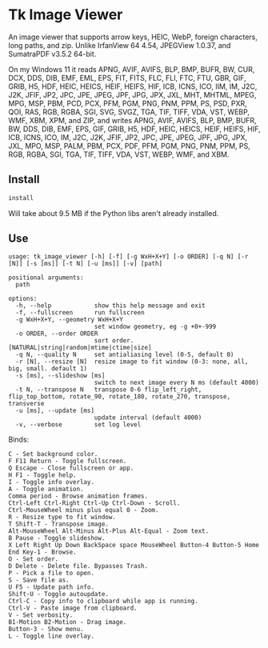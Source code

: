 # Tk Image Viewer

An image viewer that supports arrow keys, HEIC, WebP, foreign characters, long paths, and zip. Unlike IrfanView 64 4.54, JPEGView 1.0.37, and SumatraPDF v3.5.2 64-bit.

On my Windows 11 it reads APNG, AVIF, AVIFS, BLP, BMP, BUFR, BW, CUR, DCX, DDS, DIB, EMF, EML, EPS, FIT, FITS, FLC, FLI, FTC, FTU, GBR, GIF, GRIB, H5, HDF, HEIC, HEICS, HEIF, HEIFS, HIF, ICB, ICNS, ICO, IIM, IM, J2C, J2K, JFIF, JP2, JPC, JPE, JPEG, JPF, JPG, JPX, JXL, MHT, MHTML, MPEG, MPG, MSP, PBM, PCD, PCX, PFM, PGM, PNG, PNM, PPM, PS, PSD, PXR, QOI, RAS, RGB, RGBA, SGI, SVG, SVGZ, TGA, TIF, TIFF, VDA, VST, WEBP, WMF, XBM, XPM, and ZIP, and writes APNG, AVIF, AVIFS, BLP, BMP, BUFR, BW, DDS, DIB, EMF, EPS, GIF, GRIB, H5, HDF, HEIC, HEICS, HEIF, HEIFS, HIF, ICB, ICNS, ICO, IM, J2C, J2K, JFIF, JP2, JPC, JPE, JPEG, JPF, JPG, JPX, JXL, MPO, MSP, PALM, PBM, PCX, PDF, PFM, PGM, PNG, PNM, PPM, PS, RGB, RGBA, SGI, TGA, TIF, TIFF, VDA, VST, WEBP, WMF, and XBM.

## Install

```cmd
install
```

Will take about 9.5 MB if the Python libs aren't already installed.

## Use

```pre
usage: tk_image_viewer [-h] [-f] [-g WxH+X+Y] [-o ORDER] [-q N] [-r [N]] [-s [ms]] [-t N] [-u [ms]] [-v] [path]

positional arguments:
  path

options:
  -h, --help            show this help message and exit
  -f, --fullscreen      run fullscreen
  -g WxH+X+Y, --geometry WxH+X+Y
                        set window geometry, eg -g +0+-999
  -o ORDER, --order ORDER
                        sort order. [NATURAL|string|random|mtime|ctime|size]
  -q N, --quality N     set antialiasing level (0-5, default 0)
  -r [N], --resize [N]  resize image to fit window (0-3: none, all, big, small. default 1)
  -s [ms], --slideshow [ms]
                        switch to next image every N ms (default 4000)
  -t N, --transpose N   transpose 0-6 flip_left_right, flip_top_bottom, rotate_90, rotate_180, rotate_270, transpose, transverse
  -u [ms], --update [ms]
                        update interval (default 4000)
  -v, --verbose         set log level
```

Binds:

```pre
C - Set background color.
F F11 Return - Toggle fullscreen.
Q Escape - Close fullscreen or app.
H F1 - Toggle help.
I - Toggle info overlay.
A - Toggle animation.
Comma period - Browse animation frames.
Ctrl-Left Ctrl-Right Ctrl-Up Ctrl-Down - Scroll.
Ctrl-MouseWheel minus plus equal 0 - Zoom.
R - Resize type to fit window.
T Shift-T - Transpose image.
Alt-MouseWheel Alt-Minus Alt-Plus Alt-Equal - Zoom text.
B Pause - Toggle slideshow.
X Left Right Up Down BackSpace space MouseWheel Button-4 Button-5 Home End Key-1 - Browse.
O - Set order.
D Delete - Delete file. Bypasses Trash.
P - Pick a file to open.
S - Save file as.
U F5 - Update path info.
Shift-U - Toggle autoupdate.
Ctrl-C - Copy info to clipboard while app is running.
Ctrl-V - Paste image from clipboard.
V - Set verbosity.
B1-Motion B2-Motion - Drag image.
Button-3 - Show menu.
L - Toggle line overlay.
```
